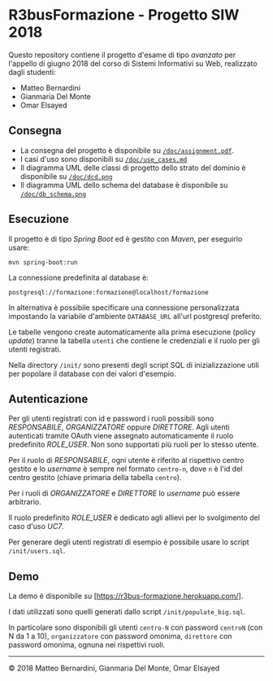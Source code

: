R3busFormazione - Progetto SIW 2018
===================================

Questo repository contiene il progetto d'esame di tipo *avanzato* per l'appello di giugno 2018 del corso di Sistemi Informativi su Web, realizzato dagli studenti:

- Matteo Bernardini
- Gianmaria Del Monte
- Omar Elsayed


Consegna
--------

- La consegna del progetto è disponibile su [`/doc/assignment.pdf`][assignment].
- I casi d'uso sono disponibili su [`/doc/use_cases.md`][usecases]
- Il diagramma UML delle classi di progetto dello strato del dominio è disponibile su [`/doc/dcd.png`][dcd]
- Il diagramma UML dello schema del database è disponibile su [`/doc/db_schema.png`][db]


Esecuzione
----------

Il progetto è di tipo *Spring Boot* ed è gestito con *Maven*, per eseguirlo usare:

	mvn spring-boot:run

La connessione predefinita al database è:

	postgresql://formazione:formazione@localhost/formazione

In alternativa è possibile specificare una connessione personalizzata impostando la variabile d'ambiente `DATABASE_URL` all'url postgresql preferito.

Le tabelle vengono create automaticamente alla prima esecuzione (policy *update*) tranne la tabella `utenti` che contiene le credenziali e il ruolo per gli utenti registrati.

Nella directory `/init/` sono presenti degli script SQL di inizializzazione utili per popolare il database con dei valori d'esempio.


Autenticazione
--------------

Per gli utenti registrati con id e password i ruoli possibili sono *RESPONSABILE*, *ORGANIZZATORE* oppure *DIRETTORE*. Agli utenti autenticati tramite OAuth viene assegnato automaticamente il ruolo predefinito *ROLE_USER*. Non sono supportati più ruoli per lo stesso utente.

Per il ruolo di *RESPONSABILE*, ogni utente è riferito al rispettivo centro gestito e lo *username* è sempre nel formato `centro-n`, dove `n` è l'id del centro gestito (chiave primaria della tabella `centro`).

Per i ruoli di *ORGANIZZATORE* e *DIRETTORE* lo *username* può essere arbitrario.

Il ruolo predefinito *ROLE_USER* è dedicato agli allievi per lo svolgimento del caso d'uso *UC7*.

Per generare degli utenti registrati di esempio è possibile usare lo script `/init/users.sql`.


Demo
----

La demo è disponibile su [https://r3bus-formazione.herokuapp.com/].

I dati utilizzati sono quelli generati dallo script `/init/populate_big.sql`.

In particolare sono disponibili gli utenti `centro-N` con password `centroN` (con N da 1 a 10), `organizzatore` con password omonima, `direttore` con password omonima, ognuna nei rispettivi ruoli.


-----------------------------------------------------------
© 2018 Matteo Bernardini, Gianmaria Del Monte, Omar Elsayed



[assignment]: doc/assignment.pdf
[usecases]: doc/use_cases.md
[dcd]: doc/dcd.png
[db]: doc/db_schema.png